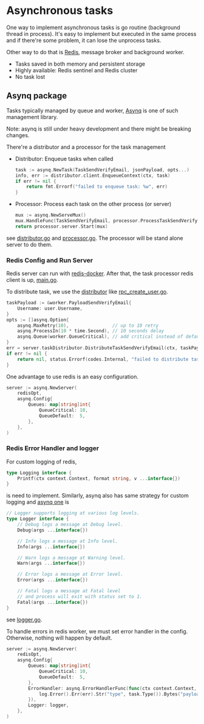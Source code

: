 # Asynchronous tasks

One way to implement asynchronous tasks is go routine (background thread in process).
It's easy to implement but executed in the same process and if there're some problem, it can lose the unprocess tasks.

Other way to do that is [Redis](https://redis.io/), message broker and background worker.

- Tasks saved in both memory and persistent storage
- Highly available: Redis sentinel and Redis cluster
- No task lost

## Asynq package

Tasks typically managed by queue and worker, [Asynq](https://github.com/hibiken/asynq) is one of such management library.

Note: asynq is still under heavy development and there might be breaking changes.

There're a distributor and a processor for the task management

- Distributor: Enqueue tasks when called
    ```go
    task := asynq.NewTask(TaskSendVerifyEmail, jsonPayload, opts...)
	info, err := distributor.client.EnqueueContext(ctx, task)
	if err != nil {
		return fmt.Errorf("failed to enqueue task: %w", err)
	}
    ```
- Processor: Process each task on the other process (or server)
    ```go
    mux := asynq.NewServeMux()
	mux.HandleFunc(TaskSendVerifyEmail, processor.ProcessTaskSendVerifyEmail)
	return processor.server.Start(mux)
    ```

see [distributor.go](./distributor.go) and [processor.go](./processor.go).
The processor will be stand alone server to do them.

### Redis Config and Run Server

Redis server can run with [redis-docker](https://hub.docker.com/_/redis).
After that, the task processor redis client is up, [main.go](../main.go).

To distribute task, we use the [distributor](./distributor.go) like [rpc_create_user.go](../gapi/rpc_create_user.go).
```go
taskPayload := &worker.PayloadSendVerifyEmail{
    Username: user.Username,
}
opts := []asynq.Option{
    asynq.MaxRetry(10),                // up to 10 retry
    asynq.ProcessIn(10 * time.Second), // 10 seconds delay
    asynq.Queue(worker.QueueCritical), // add critical instead of default
}
err = server.taskDistributor.DistributeTaskSendVerifyEmail(ctx, taskPayload, opts...)
if err != nil {
    return nil, status.Errorf(codes.Internal, "failed to distribute task to send verify email %s", err)
}
```

One advantage to use redis is an easy configuration.
```go
server := asynq.NewServer(
    redisOpt,
    asynq.Config{
        Queues: map[string]int{
            QueueCritical: 10,
            QueueDefault:  5,
        },
    },
)
```

### Redis Error Handler and logger

For custom logging of redis,

```go
type Logging interface {
	Printf(ctx context.Context, format string, v ...interface{})
}
```

is need to implement.
Similarly, asynq also has same strategy for custom logging
and [asynq one](https://github.com/hibiken/asynq/blob/master/server.go#L268) is

```go
// Logger supports logging at various log levels.
type Logger interface {
	// Debug logs a message at Debug level.
	Debug(args ...interface{})

	// Info logs a message at Info level.
	Info(args ...interface{})

	// Warn logs a message at Warning level.
	Warn(args ...interface{})

	// Error logs a message at Error level.
	Error(args ...interface{})

	// Fatal logs a message at Fatal level
	// and process will exit with status set to 1.
	Fatal(args ...interface{})
}
```

see [logger.go](./logger.go).

To handle errors in redis worker, we must set error handler in the config. Otherwise, nothing will happen by default.

```go
server := asynq.NewServer(
    redisOpt,
    asynq.Config{
        Queues: map[string]int{
            QueueCritical: 10,
            QueueDefault:  5,
        },
        ErrorHandler: asynq.ErrorHandlerFunc(func(ctx context.Context, task *asynq.Task, err error) {
            log.Error().Err(err).Str("type", task.Type()).Bytes("payload", task.Payload()).Msg("process task failed")
        }),
        Logger: logger,
    },
)
```
